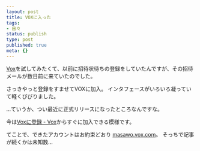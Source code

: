 ```yaml
---
layout: post
title: VOXに入った
tags:
- 日々
status: publish
type: post
published: true
meta: {}
---
```

<a href="http://www.vox.com/home" title="Vox">Vox</a>を試してみたくて、以前に招待状待ちの登録をしていたんですが、その招待メールが数日前に来ていたのでした。

さっきやっと登録をすませてVOXに加入。
インタフェースがいろいろ凝っていて軽くびびりました。

…ていうか、つい最近に正式リリースになったところなんですな。

今は<a href="http://www.vox.com/join" title="Voxに登録 - Vox">Voxに登録 - Vox</a>からすぐに加入できる模様です。

てことで、できたアカウントはお約束どおり <a href="http://masawo.vox.com/" title="wovox">masawo.vox.com</a>。
そっちで記事が続くかは未知数…
